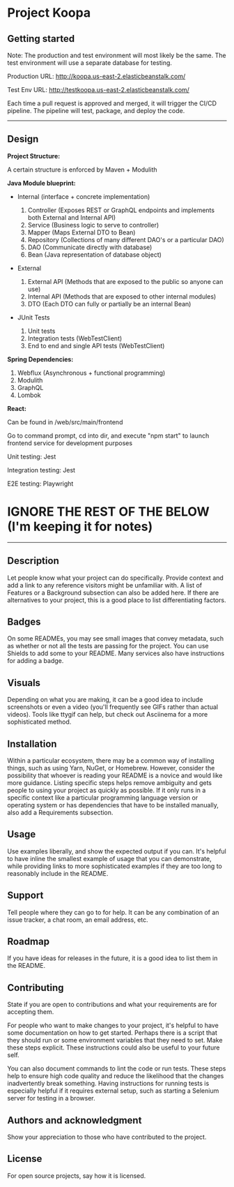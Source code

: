 # Project Koopa

## Getting started

Note: The production and test environment will most likely be the same. The test environment will use a separate database for testing.

Production URL: http://koopa.us-east-2.elasticbeanstalk.com/

Test Env URL: http://testkoopa.us-east-2.elasticbeanstalk.com/

Each time a pull request is approved and merged, it will trigger the CI/CD pipeline. The pipeline will test, package, and deploy the code.

---

## Design

**Project Structure:**

A certain structure is enforced by Maven + Modulith

**Java Module blueprint:**

-   Internal (interface + concrete implementation)

    1.  Controller (Exposes REST or GraphQL endpoints and implements both External and Internal API)
    2.  Service (Business logic to serve to controller)
    3.  Mapper (Maps External DTO to Bean)
    4.  Repository (Collections of many different DAO's or a particular DAO)
    5.  DAO (Communicate directly with database)
    6.  Bean (Java representation of database object)

-   External

    1.  External API (Methods that are exposed to the public so anyone can use)
    2.  Internal API (Methods that are exposed to other internal modules)
    3.  DTO (Each DTO can fully or partially be an internal Bean)

-   JUnit Tests
    1.  Unit tests
    2.  Integration tests (WebTestClient)
    3.  End to end and single API tests (WebTestClient)

**Spring Dependencies:**

1. Webflux (Asynchronous + functional programming)
2. Modulith
3. GraphQL
4. Lombok

**React:**

Can be found in /web/src/main/frontend

Go to command prompt, cd into dir, and execute "npm start" to launch frontend service for development purposes

Unit testing: Jest

Integration testing: Jest

E2E testing: Playwright

# IGNORE THE REST OF THE BELOW (I'm keeping it for notes)

---

## Description

Let people know what your project can do specifically. Provide context and add a link to any reference visitors might be unfamiliar with. A list of Features or a Background subsection can also be added here. If there are alternatives to your project, this is a good place to list differentiating factors.

## Badges

On some READMEs, you may see small images that convey metadata, such as whether or not all the tests are passing for the project. You can use Shields to add some to your README. Many services also have instructions for adding a badge.

## Visuals

Depending on what you are making, it can be a good idea to include screenshots or even a video (you'll frequently see GIFs rather than actual videos). Tools like ttygif can help, but check out Asciinema for a more sophisticated method.

## Installation

Within a particular ecosystem, there may be a common way of installing things, such as using Yarn, NuGet, or Homebrew. However, consider the possibility that whoever is reading your README is a novice and would like more guidance. Listing specific steps helps remove ambiguity and gets people to using your project as quickly as possible. If it only runs in a specific context like a particular programming language version or operating system or has dependencies that have to be installed manually, also add a Requirements subsection.

## Usage

Use examples liberally, and show the expected output if you can. It's helpful to have inline the smallest example of usage that you can demonstrate, while providing links to more sophisticated examples if they are too long to reasonably include in the README.

## Support

Tell people where they can go to for help. It can be any combination of an issue tracker, a chat room, an email address, etc.

## Roadmap

If you have ideas for releases in the future, it is a good idea to list them in the README.

## Contributing

State if you are open to contributions and what your requirements are for accepting them.

For people who want to make changes to your project, it's helpful to have some documentation on how to get started. Perhaps there is a script that they should run or some environment variables that they need to set. Make these steps explicit. These instructions could also be useful to your future self.

You can also document commands to lint the code or run tests. These steps help to ensure high code quality and reduce the likelihood that the changes inadvertently break something. Having instructions for running tests is especially helpful if it requires external setup, such as starting a Selenium server for testing in a browser.

## Authors and acknowledgment

Show your appreciation to those who have contributed to the project.

## License

For open source projects, say how it is licensed.
